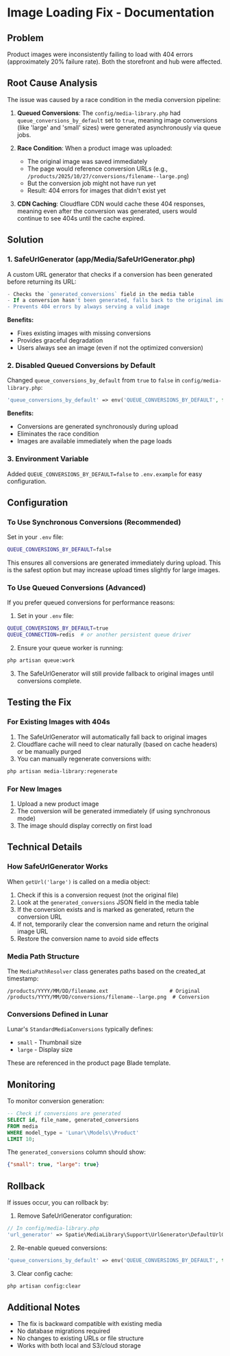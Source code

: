 # Image Loading Fix - Documentation

## Problem
Product images were inconsistently failing to load with 404 errors (approximately 20% failure rate). Both the storefront and hub were affected.

## Root Cause Analysis

The issue was caused by a race condition in the media conversion pipeline:

1. **Queued Conversions**: The `config/media-library.php` had `queue_conversions_by_default` set to `true`, meaning image conversions (like 'large' and 'small' sizes) were generated asynchronously via queue jobs.

2. **Race Condition**: When a product image was uploaded:
   - The original image was saved immediately
   - The page would reference conversion URLs (e.g., `/products/2025/10/27/conversions/filename--large.png`)
   - But the conversion job might not have run yet
   - Result: 404 errors for images that didn't exist yet

3. **CDN Caching**: Cloudflare CDN would cache these 404 responses, meaning even after the conversion was generated, users would continue to see 404s until the cache expired.

## Solution

### 1. SafeUrlGenerator (app/Media/SafeUrlGenerator.php)

A custom URL generator that checks if a conversion has been generated before returning its URL:

```php
- Checks the `generated_conversions` field in the media table
- If a conversion hasn't been generated, falls back to the original image URL
- Prevents 404 errors by always serving a valid image
```

**Benefits:**
- Fixes existing images with missing conversions
- Provides graceful degradation
- Users always see an image (even if not the optimized conversion)

### 2. Disabled Queued Conversions by Default

Changed `queue_conversions_by_default` from `true` to `false` in `config/media-library.php`:

```php
'queue_conversions_by_default' => env('QUEUE_CONVERSIONS_BY_DEFAULT', false),
```

**Benefits:**
- Conversions are generated synchronously during upload
- Eliminates the race condition
- Images are available immediately when the page loads

### 3. Environment Variable

Added `QUEUE_CONVERSIONS_BY_DEFAULT=false` to `.env.example` for easy configuration.

## Configuration

### To Use Synchronous Conversions (Recommended)
Set in your `.env` file:
```bash
QUEUE_CONVERSIONS_BY_DEFAULT=false
```

This ensures all conversions are generated immediately during upload. This is the safest option but may increase upload times slightly for large images.

### To Use Queued Conversions (Advanced)
If you prefer queued conversions for performance reasons:

1. Set in your `.env` file:
```bash
QUEUE_CONVERSIONS_BY_DEFAULT=true
QUEUE_CONNECTION=redis  # or another persistent queue driver
```

2. Ensure your queue worker is running:
```bash
php artisan queue:work
```

3. The SafeUrlGenerator will still provide fallback to original images until conversions complete.

## Testing the Fix

### For Existing Images with 404s

1. The SafeUrlGenerator will automatically fall back to original images
2. Cloudflare cache will need to clear naturally (based on cache headers) or be manually purged
3. You can manually regenerate conversions with:
```bash
php artisan media-library:regenerate
```

### For New Images

1. Upload a new product image
2. The conversion will be generated immediately (if using synchronous mode)
3. The image should display correctly on first load

## Technical Details

### How SafeUrlGenerator Works

When `getUrl('large')` is called on a media object:

1. Check if this is a conversion request (not the original file)
2. Look at the `generated_conversions` JSON field in the media table
3. If the conversion exists and is marked as generated, return the conversion URL
4. If not, temporarily clear the conversion name and return the original image URL
5. Restore the conversion name to avoid side effects

### Media Path Structure

The `MediaPathResolver` class generates paths based on the created_at timestamp:
```
/products/YYYY/MM/DD/filename.ext                    # Original
/products/YYYY/MM/DD/conversions/filename--large.png  # Conversion
```

### Conversions Defined in Lunar

Lunar's `StandardMediaConversions` typically defines:
- `small` - Thumbnail size
- `large` - Display size

These are referenced in the product page Blade template.

## Monitoring

To monitor conversion generation:

```sql
-- Check if conversions are generated
SELECT id, file_name, generated_conversions 
FROM media 
WHERE model_type = 'Lunar\\Models\\Product'
LIMIT 10;
```

The `generated_conversions` column should show:
```json
{"small": true, "large": true}
```

## Rollback

If issues occur, you can rollback by:

1. Remove SafeUrlGenerator configuration:
```php
// In config/media-library.php
'url_generator' => Spatie\MediaLibrary\Support\UrlGenerator\DefaultUrlGenerator::class,
```

2. Re-enable queued conversions:
```php
'queue_conversions_by_default' => env('QUEUE_CONVERSIONS_BY_DEFAULT', true),
```

3. Clear config cache:
```bash
php artisan config:clear
```

## Additional Notes

- The fix is backward compatible with existing media
- No database migrations required
- No changes to existing URLs or file structure
- Works with both local and S3/cloud storage

